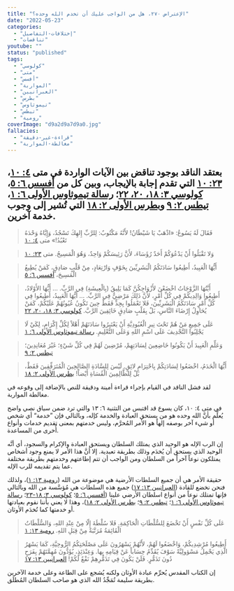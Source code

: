 ```yaml
---
title: "الإعتراض ٢٧٠، هل من الواجب عليك أن تخدم الله وحده؟"
date: "2022-05-23"
categories:
  - "إختلافات-التفاصيل"
  - "تناقضات"
youtube: ""
status: "published"
tags:
  - "كولوسي"
  - "متى"
  - "أفسس"
  - "المواربة"
  - "العبرانيين"
  - "بطرس"
  - "تيموثاوس"
  - "تيطس"
  - "رومية"
coverImage: "d9a2d9a7d9a0.jpg"
fallacies:
  - "قراءة-غير-دقيقة"
  - "مغالطة-المواربة"
---
```


## **بعتقد الناقد بوجود تناقض بين الآيات الواردة في متى [٤: ١٠](https://www.bible.com//bible/101/MAT.4.10)، [٢٣: ١٠](https://www.bible.com//bible/101/MAT.23.10) التي تقدم إجابة بالإيجاب، وبين كل من [أفسس ٦: ٥](https://www.bible.com//bible/101/EPH.6.5)، [كولوسي ٣: ١٨، ٢٠، ٢٢](https://www.bible.com//bible/101/COL.3.18-22)؛ [رسالة تيموثاوس الأولى ٦: ١](https://www.bible.com//bible/101/1TI.6.1)، [تيطس ٢: ٩](https://www.bible.com//bible/101/TIT.2.9) و[بطرس الأولى ٢: ١٨](https://www.bible.com//bible/101/1PE.2.18) التي تُشير إلى وجوب خدمة آخرين.**

> فَقَالَ لَهُ يَسُوعُ: «اذْهَبْ يَا شَيْطَانُ! لأَنَّهُ مَكْتُوبٌ: لِلرَّبِّ إِلهِكَ تَسْجُدُ، وَإِيَّاهُ وَحْدَهُ تَعْبُدُ!» متى [٤: ١٠](https://www.bible.com//bible/101/MAT.4.10)

> وَلا تَقْبَلُوا أَنْ يَدْعُوَكُمْ أَحَدٌ رُؤَسَاءَ، لأَنَّ رَئِيسَكُمْ وَاحِدٌ، وَهُوَ الْمَسِيحُ. متى [٢٣: ١٠](https://www.bible.com//bible/101/MAT.23.10)

> أَيُّهَا الْعَبِيدُ، أَطِيعُوا سَادَتَكُمُ الْبَشَرِيِّينَ بِخَوْفٍ وَارْتِعَادٍ، مِنْ قَلْبٍ صَادِقٍ، كَمَنْ يُطِيعُ الْمَسِيحَ، [أفسس ٦: ٥](https://www.bible.com//bible/101/EPH.6.5)

> أَيَّتُهَا الزَّوْجَاتُ اخْضَعْنَ لأَزْوَاجِكُنَّ كَمَا يَلِيقُ (بِالْعِيشَةِ) فِي الرَّبِّ. … أَيُّهَا الأَوْلادُ، أَطِيعُوا وَالِدِيكُمْ فِي كُلِّ أَمْرٍ، لأَنَّ ذَلِكَ مَرْضِيٌّ فِي الرَّبِّ. … أَيُّهَا الْعَبِيدُ، أَطِيعُوا فِي كُلِّ أَمْرٍ سَادَتَكُمُ الْبَشَرِيِّينَ، فَلا تَعْمَلُوا بِجِدٍّ فَقَطْ حِينَ تَكُونُ عُيُونُهُمْ عَلَيْكُمْ، كَمَنْ يُحَاوِلُ إِرْضَاءَ النَّاسِ، بَلْ بِقَلْبٍ صَادِقٍ خَائِفِينَ الرَّبَّ. [كولوسي ٣: ١٨، ٢٠، ٢٢](https://www.bible.com//bible/101/COL.3.18-22)

> عَلَى جَمِيعِ مَنْ هُمْ تَحْتَ نِيرِ الْعُبُودِيَّةِ أَنْ يَعْتَبِرُوا سَادَتَهُمْ أَهْلاً لِكُلِّ إِكْرَامٍ، لِكَيْ لَا يَجْلِبُوا التَّجْدِيفَ عَلَى اسْمِ اللهِ وَعَلَى التَّعْلِيمِ. [رسالة تيموثاوس الأولى ٦: ١](https://www.bible.com//bible/101/1TI.6.1)

> وَعَلِّمِ الْعَبِيدَ أَنْ يَكُونُوا خَاضِعِينَ لِسَادَتِهِمْ، مُرْضِينَ لَهُمْ فِي كُلِّ شَيْءٍ؛ غَيْرَ مُعَانِدِينَ؛ [تيطس ٢: ٩](https://www.bible.com//bible/101/TIT.2.9)

> أَيُّهَا الْخَدَمُ، اخْضَعُوا لِسَادَتِكُمْ بِاحْتِرَامٍ لائِقٍ. لَيْسَ لِلسَّادَةِ الصَّالِحِينَ الْمُتَرَفِّقِينَ فَقَطْ، بَلْ لِلظَّالِمِينَ الْقُسَاةِ أَيْضاً! [بطرس الأولى ٢: ١٨](https://www.bible.com//bible/101/1PE.2.18)

لقد فشل الناقد في القيام بإجراء قراءة أمينة ودقيقة للنص بالإضافة إلى وقوعه في مغالطة المواربة.

في متى ٤: ١٠، كان يسوع قد اقتبس من التثنية ٦: ١٣ والتي ترد ضمن سياق نصي واضح يُعلِّم بأنَّ الله وحده هو من يستحق العبادة والخدمة كإله، وبالتالي فإن ”خدمة“ أي شخص أو شيء آخر بوصفه إلهاً هو الأمر المُحرَّم، وليس خدمتهم بمعنى تقديم خدمات وأنواع أُخرى من المساعدة.

إن الرب الإله هو الوحيد الذي يمتلك السلطان ويستحق العبادة والإكرام والسجود، أي أنَّه الوحيد الذي يستحق أن يُخدَم وذلك بطريقة تعبدية. إلا أنَّ هذا الأمر لا يمنع وجود أشخاص يمتلكون نوعاً آخراً من السلطان ومن الواجب أن تتم إطاعتهم وخدمتهم بطريقة مختلفة عما يتم تقديمه للرب الإله.

حقيقة الأمر هي أن جميع السلطات الأرضية هي موضوعة من الله ([رومية ١٣: ١](https://www.bible.com//bible/101/ROM.13.1))، ولذلك فنحن نخضع للقادة ([العبرانيين ١٣: ١٧](https://www.bible.com//bible/101/HEB.13.17)) جميع هذه السلطات هي مُؤسَّسة من الله وبالتالي فإنها تمتلك نوعاً من أنواع اسلطان الأرضي علينا ([أفسس ٦: ٥](https://www.bible.com//bible/101/EPH.6.5)؛ [كولوسي ٣: ١٨-٢٣](https://www.bible.com//bible/101/COL.3.18-22)؛ [رسالة تيموثاوس الأولى ٦: ١](https://www.bible.com//bible/101/1TI.6.1)؛ [تيطس ٢: ٩](https://www.bible.com//bible/101/TIT.2.9)؛ [بطرس الأولى ٢: ١٨](https://www.bible.com//bible/101/1PE.2.18))، وهذا لا يعني بأننا نقوم بعبادتها أو خدمتها كما تُخدَم الأوثان.

> عَلَى كُلِّ نَفْسٍ أَنْ تَخْضَعَ لِلسُّلْطَاتِ الْحَاكِمَةِ. فَلا سُلْطَةَ إِلّا مِنْ عِنْدِ اللهِ، وَالسُّلْطَاتُ الْقَائِمَةُ مُرَتَّبَةٌ مِنْ قِبَلِ اللهِ. [رومية ١٣: ١](https://www.bible.com//bible/101/ROM.13.1)

> أَطِيعُوا مُرْشِدِيكُمْ، وَاخْضَعُوا لَهُمْ، لأَنَّهُمْ يَسْهَرُونَ عَلَى مَصْلَحَتِكُمُ الرُّوحِيَّةِ، كَمَا يَسْهَرُ الَّذِي يَحْمِلُ مَسْؤولِيَّةً سَوْفَ يُقَدِّمُ حِسَاباً عَنْ قِيَامِهِ بِها. وَعِنْدَئِذٍ، يُؤَدُّونَ مُهِمَّتَهُمْ بِفَرَحٍ دُونَ تَذَمُّرٍ. فَلَنْ يَكُونَ فِي تَذَمُّرِهِمْ نَفْعٌ لَكُمْ! [العبرانيين ١٣: ١٧](https://www.bible.com//bible/101/HEB.13.17)

إن الكتاب المقدس يُحرِّم عبادة الأوثان ولكنه يُشجع على الطاعة وعلى خدمة الآخرين بطريقة سليمة تُمَجِّدُ الله الذي هو صاحب السلطان المُطلَق.
